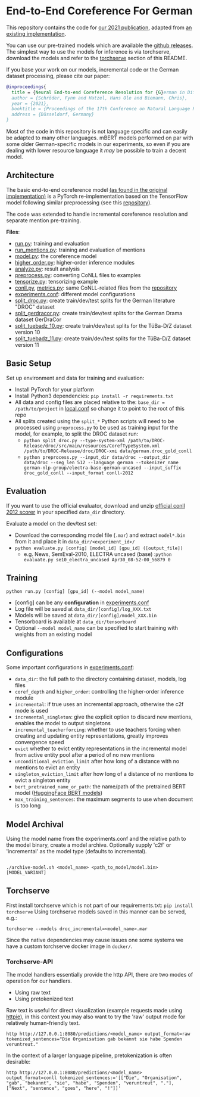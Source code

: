 # End-to-End Coreference For German

This repository contains the code for [our 2021 publication](#TODO), adapted from [an existing implementation](https://github.com/lxucs/coref-hoi).

You can use our pre-trained models which are available the [github releases](../../releases).
The simplest way to use the models for inference is via torchserve,
download the models and refer to the [torchserve](#torchserve) section of this README.

If you base your work on our models, incremental code or the German dataset processing, please cite our paper:

```bibtex
@inproceedings{
  title = {Neural End-to-end Coreference Resolution for {G}erman in Different Domains},
  author = {Schröder, Fynn and Hatzel, Hans Ole and Biemann, Chris},
  year = {2021},
  booktitle = {Proceedings of the 17th Conference on Natural Language Processing},
  address = {Düsseldorf, Germany}
}
```

Most of the code in this repository is not language specific and can easily be adapted to many other languages.
mBERT models performed on par with some older German-specific models in our experiments, so even if you are dealing with lower resource language it *may* be possible to train a decent model.

## Architecture

The basic end-to-end coreference model [(as found in the original implementation)](https://github.com/lxucs/coref-hoi) is a PyTorch re-implementation based on the TensorFlow model following similar preprocessing (see this [repository](https://github.com/mandarjoshi90/coref)).

The code was extended to handle incremental coreference resolution and separate mention pre-training.

**Files**:
* [run.py](run.py): training and evaluation
* [run_mentions.py](run.py): training and evaluation of mentions
* [model.py](model.py): the coreference model
* [higher_order.py](higher_order.py): higher-order inference modules
* [analyze.py](analyze.py): result analysis
* [preprocess.py](preprocess.py): converting CoNLL files to examples
* [tensorize.py](tensorize.py): tensorizing example
* [conll.py](conll.py), [metrics.py](metrics.py): same CoNLL-related files from the [repository](https://github.com/mandarjoshi90/coref)
* [experiments.conf](experiments.conf): different model configurations
* [split_droc.py](split_droc.py): create train/dev/test splits for the German literature "DROC" dataset
* [split_gerdracor.py](split_gerdracor.py): create train/dev/test splits for the German Drama dataset GerDraCor
* [split_tuebadz_10.py](split_tuebadz_10.py): create train/dev/test splits for the TüBa-D/Z dataset version 10
* [split_tuebadz_11.py](split_tuebadz_11.py): create train/dev/test splits for the TüBa-D/Z dataset version 11


## Basic Setup
Set up environment and data for training and evaluation:
* Install PyTorch for your platform
* Install Python3 dependencies: `pip install -r requirements.txt`
* All data and config files are placed relative to the: `base_dir = /path/to/project` in [local.conf](local.conf) so change it to point to the root of this repo
* All splits created using the `split_*` Python scripts will need to be processed using `preprocess.py` to be used as training input for the model, for example, to split the DROC dataset run:
    - `python split_droc.py --type-system-xml /path/to/DROC-Release/droc/src/main/resources/CorefTypeSystem.xml /path/to/DROC-Release/droc/DROC-xmi data/german.droc_gold_conll`
    - `python preprocess.py --input_dir data/droc --output_dir data/droc --seg_len 512 --language german --tokenizer_name german-nlp-group/electra-base-german-uncased --input_suffix droc_gold_conll --input_format conll-2012`


## Evaluation
If you want to use the official evaluator, download and unzip [official conll 2012 scorer](http://conll.cemantix.org/download/reference-coreference-scorers.v8.01.tar.gz) in your specified `data_dir` directory.

Evaluate a model on the dev/test set:
* Download the corresponding model file (`.mar`) and extract `model*.bin` from it and place it in `data_dir/<experiment_id>/`
* `python evaluate.py [config] [model_id] [gpu_id] ([output_file])`
    * e.g. News, SemEval-2010, ELECTRA uncased (base) :`python evaluate.py se10_electra_uncased Apr30_08-52-00_56879 0`

## Training

`python run.py [config] [gpu_id] (--model model_name)`

* [config] can be any **configuration** in [experiments.conf](experiments.conf)
* Log file will be saved at `data_dir/[config]/log_XXX.txt`
* Models will be saved at `data_dir/[config]/model_XXX.bin`
* Tensorboard is available at `data_dir/tensorboard`
* Optional `--model model_name` can be specified to start training with weights from an existing model


## Configurations

Some important configurations in [experiments.conf](experiments.conf):
* `data_dir`: the full path to the directory containing dataset, models, log files
* `coref_depth` and `higher_order`: controlling the higher-order inference module
* `incremental`: if true uses an incremental approach, otherwise the c2f mode is used
* `incremental_singleton`: give the explicit option to discard new mentions, enables the model to output singletons
* `incremental_teacherforcing`: whether to use teachers forcing when creating and updating entity representations, greatly improves convergence speed
* `evict` whether to evict entity representations in the incremental model from active entity pool after a period of no new mentions
* `unconditional_eviction_limit` after how long of a distance with no mentions to evict an entity
* `singleton_eviction_limit` after how long of a distance of no mentions to evict a singleton entity
* `bert_pretrained_name_or_path`: the name/path of the pretrained BERT model ([HuggingFace BERT models](https://huggingface.co/transformers/main_classes/model.html#transformers.PreTrainedModel.from_pretrained))
* `max_training_sentences`: the maximum segments to use when document is too long


## Model Archival

Using the model name from the experiments.conf and the relative path to the model binary, create a model archive.
Optionally supply 'c2f' or 'incremental' as the model type (defaults to incremental).
```

./archive-model.sh <model_name> <path_to_model/model.bin> [MODEL_VARIANT]

```

## Torchserve

First install torchserve which is not part of our requirements.txt: `pip install torchserve`
Using torchserve models saved in this manner can be served, e.g.:

```
torchserve --models droc_incremental=<model_name>.mar
```

Since the native dependencies may cause issues one some systems we have a custom torchserve docker image in `docker/`.

### Torchserve-API

The model handlers essentially provide the http API, there are two modes of operation for our handlers.
* Using raw text
* Using pretokenized text

Raw text is useful for direct visualization (example requests made using [httpie](https://httpie.io/)),
in this context you may also want to try the 'raw' output mode for relatively human-friendly text.
```
http http://127.0.0.1:8080/predictions/<model_name> output_format=raw tokenized_sentences="Die Organisation gab bekannt sie habe Spenden veruntreut."
```

In the context of a larger language pipeline, pretokenization is often desirable:
```
http http://127.0.0.1:8080/predictions/<model_name> output_format=conll tokenized_sentences:='[["Die", "Organisation", "gab", "bekannt", "sie", "habe", "Spenden", "veruntreut", "."], ["Next", "sentence", "goes", "here", "!"]]'
```
